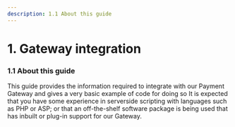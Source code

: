 ```yaml
---
description: 1.1 About this guide
---
```


# 1. Gateway integration

### 1.1 About this guide

This guide provides the information required to integrate with our Payment Gateway and gives a very basic example of code for doing so It is expected that you have some experience in serverside scripting with languages such as PHP or ASP; or that an off-the-shelf software package is being used that has inbuilt or plug-in support for our Gateway.


